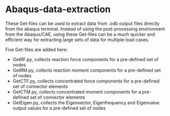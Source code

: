 # Abaqus-data-extraction
These Get-files can be used to extract data from .odb output files directly from the abaqus terminal. Instead of using the post-processing environment from the Abaqus/CAE, using these Get-files can be a much quicker and efficient way for extracting large sets of data for multiple load cases.
  
  Five Get-files are added here:
  - GetRF.py, collects reaction force components for a pre-defined set of nodes
  - GetRM.py, collects reaction moment components for a pre-defined set of nodes
  - GetCTF.py, collects concentrated force components for a pre-defined set of connector elements
  - GetCTM.py, collects concentrated moment components for a pre-defined set of connector elements
  - GetEigen.py, collects the Eigenvector, Eigenfrequency and Eigenvalue output values for a pre-defined set of nodes
  
